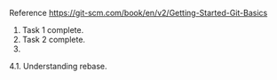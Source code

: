 Reference
https://git-scm.com/book/en/v2/Getting-Started-Git-Basics

1. Task 1 complete.
2. Task 2 complete.
3. 
4.1. Understanding rebase.
